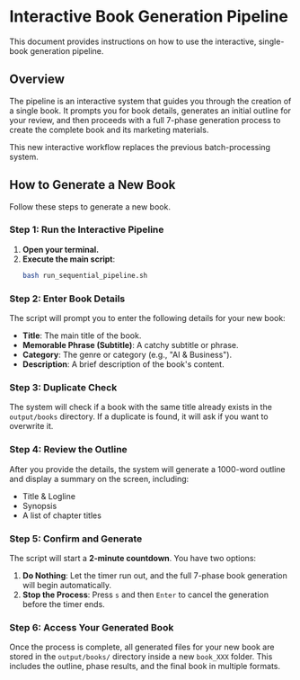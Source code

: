# Interactive Book Generation Pipeline

This document provides instructions on how to use the interactive, single-book generation pipeline.

## Overview

The pipeline is an interactive system that guides you through the creation of a single book. It prompts you for book details, generates an initial outline for your review, and then proceeds with a full 7-phase generation process to create the complete book and its marketing materials.

This new interactive workflow replaces the previous batch-processing system.

## How to Generate a New Book

Follow these steps to generate a new book.

### Step 1: Run the Interactive Pipeline

1.  **Open your terminal.**
2.  **Execute the main script**:
    ```bash
    bash run_sequential_pipeline.sh
    ```

### Step 2: Enter Book Details

The script will prompt you to enter the following details for your new book:

-   **Title**: The main title of the book.
-   **Memorable Phrase (Subtitle)**: A catchy subtitle or phrase.
-   **Category**: The genre or category (e.g., "AI & Business").
-   **Description**: A brief description of the book's content.

### Step 3: Duplicate Check

The system will check if a book with the same title already exists in the `output/books` directory. If a duplicate is found, it will ask if you want to overwrite it.

### Step 4: Review the Outline

After you provide the details, the system will generate a 1000-word outline and display a summary on the screen, including:

-   Title & Logline
-   Synopsis
-   A list of chapter titles

### Step 5: Confirm and Generate

The script will start a **2-minute countdown**. You have two options:

1.  **Do Nothing**: Let the timer run out, and the full 7-phase book generation will begin automatically.
2.  **Stop the Process**: Press `s` and then `Enter` to cancel the generation before the timer ends.

### Step 6: Access Your Generated Book

Once the process is complete, all generated files for your new book are stored in the `output/books/` directory inside a new `book_XXX` folder. This includes the outline, phase results, and the final book in multiple formats.
